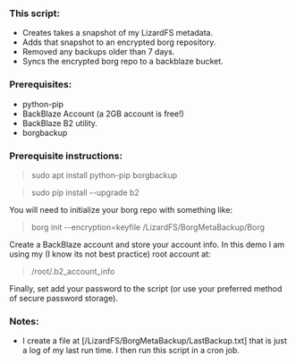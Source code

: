 ### This script:
 - Creates takes a snapshot of my LizardFS metadata.
 - Adds that snapshot to an encrypted borg repository.
 - Removed any backups older than 7 days.
 - Syncs the encrypted borg repo to a backblaze bucket.

### Prerequisites:
 - python-pip
 - BackBlaze Account (a 2GB account is free!)
 - BackBlaze B2 utility.
 - borgbackup

### Prerequisite instructions:

>sudo apt install python-pip borgbackup

>sudo pip install --upgrade b2

You will need to initialize your borg repo with something like:
>borg init --encryption=keyfile /LizardFS/BorgMetaBackup/Borg

Create a BackBlaze account and store your account info.  In this demo I am using my (I know its not best practice) root account at:
>/root/.b2_account_info

Finally, set add your password to the script (or use your preferred method of secure password storage).

### Notes: 
 - I create a file at [/LizardFS/BorgMetaBackup/LastBackup.txt] that is just a log of my last run time.  I then run this script in a cron job.

